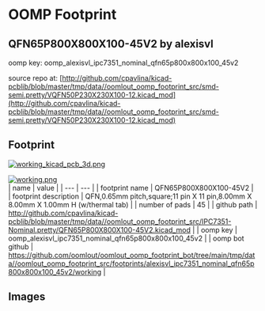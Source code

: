 # OOMP Footprint  
## QFN65P800X800X100-45V2  by alexisvl  
  
oomp key: oomp_alexisvl_ipc7351_nominal_qfn65p800x800x100_45v2  
  
source repo at: [http://github.com/cpavlina/kicad-pcblib/blob/master/tmp/data//oomlout_oomp_footprint_src/smd-semi.pretty/VQFN50P230X230X100-12.kicad_mod](http://github.com/cpavlina/kicad-pcblib/blob/master/tmp/data//oomlout_oomp_footprint_src/smd-semi.pretty/VQFN50P230X230X100-12.kicad_mod)  
## Footprint  
  
[![working_kicad_pcb_3d.png](working_kicad_pcb_3d_600.png)](working_kicad_pcb_3d.png)  
  
[![working.png](working_600.png)](working.png)  
| name | value | 
| --- | --- | 
| footprint name | QFN65P800X800X100-45V2 | 
| footprint description | QFN,0.65mm pitch,square;11 pin X 11 pin,8.00mm X 8.00mm X 1.00mm H (w/thermal tab) | 
| number of pads | 45 | 
| github path | http://github.com/cpavlina/kicad-pcblib/blob/master/tmp/data//oomlout_oomp_footprint_src/IPC7351-Nominal.pretty/QFN65P800X800X100-45V2.kicad_mod | 
| oomp key | oomp_alexisvl_ipc7351_nominal_qfn65p800x800x100_45v2 | 
| oomp bot github | https://github.com/oomlout/oomlout_oomp_footprint_bot/tree/main/tmp/data//oomlout_oomp_footprint_src/footprints/alexisvl_ipc7351_nominal_qfn65p800x800x100_45v2/working | 
## Images  
